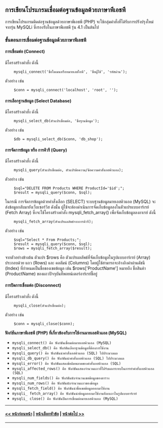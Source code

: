 ## การเขียนโปรแกรมเชื่อมต่อฐานข้อมูลด้วยภาษาพีเอชพี
การเขียนโปรแกรมติดต่อฐานข้อมูลด้วยภาษาพีเอชพี (PHP) จะใช้กลุ่มคำสั่งที่ได้รับการปรังปรุงใหม่จากรุ่น MySQLi ซึ่งรองรับในภาษาพีเอชพี รุ่น 4.1 เป็นต้นไป

### ขั้นตอนการเชื่อมต่อฐานข้อมูลด้วยภาษาพีเอชพี
#### การเชื่อมต่อ (Connect) 
มีโครงสร้างคำสั่ง ดังนี้
```
    mysqli_connect('ชื่อโดเมนหรือหมายเลขไอพี', 'ชื่อผู้ใช้', 'รหัสผ่าน');
```
ตัวอย่าง เช่น
```
    $conn = mysqli_connect('localhost', 'root', '');
```

#### การเลือกฐานข้อมูล (Select Database) 
มีโครงสร้างคำสั่ง ดังนี้
```
    mysqli_select_db(ตัวแปรเชื่อมต่อ, 'ชื่อฐานข้อมูล');
```
ตัวอย่าง เช่น
```
    $db = mysqli_select_db($conn, 'db_shop');
```

#### การจัดการข้อมูล หรือ การคิวรี (Query)
มีโครงสร้างคำสั่ง ดังนี้
```
    mysqli_query(ตัวแปรเชื่อมต่อ, ตัวแปรข้อความ/ข้อความคำสั่งเอสคิวแอล);
```
ตัวอย่าง เช่น
```
    $sql="DELETE FROM Products WHERE ProductId='$id';";
    $result = mysqli_query($conn, $sql);
```
ในกรณี การจัดการข้อมูลด้วยคำสั่งเลือก (SELECT) ระบบฐานข้อมูลมายเอสคิวแอล (MySQL) จะส่งข้อมูลกลับมายังเว็บเซอร์วิส ดังนั้น ผู้ใช้จะต้องดำเนินการจัดเก็บข้อมูลลงในตัวแปรแบบอาร์เรย์ (Fetch Array) ซึ่งจะใช้โครงสร้างคำสั่ง mysqli_fetch_array() เพื่อจัดเก็บข้อมูลลงอาเรย์ ดังนี้
```
    mysqli_fetch_array(ตัวแปรผลลัพธ์จากการคิวรี);
```
ตัวอย่าง เช่น
```
    $sql="Select * From Products;";
    $result = mysqli_query($conn, $sql);
    $rows = mysqli_fetch_array($result);
```
จากตัวอย่างข้างต้น ตัวแปร $rows คือ ตัวแปรผลลัพธ์ที่จัดเก็บข้อมูลในรูปแบบอาร์เรย์ (Array) ประกอบด้วย แถว (Rows) และ คอลัมน์ (Columns) โดยผู้ใช้สามารถจะอ้างอิงค่าผ่านดัชนี (Index) ที่กำหนดเป็นชื่อของเขตข้อมูล เช่น $rows['ProductName'] หมายถึง ชื่อสินค้า (ProductName) ของแถวปัจจุบันที่พอยน์เตอร์อาร์เรย์ชี้อยู่

#### การปิดการเชื่อมต่อ (Disconnect) 
มีโครงสร้างคำสั่ง ดังนี้
```
    mysqli_close(ตัวแปรเชื่อมต่อ);
```
ตัวอย่าง เช่น
```
    $conn = mysqli_close($conn);
```

**ฟังก์ชันภาษาพีเอชพี (PHP) ที่เกี่ยวข้องกับการใช้งานมายเอสคิวแอล (MySQL)**
* ```mysqli_connect() คือ ฟังก์ชันเชื่อมต่อมายเอสคิวแอล (MySQL)```
* ```mysqli_select_db() คือ ฟังก์ชันเลือกฐานข้อมูลที่ต้องการใช้งาน```
* ```mysqli_query()	คือ ฟังก์ชันนำคำสั่งเอสคิวแอล (SQL) ไปประมวลผล```
* ```mysqli_db_query() คือ ฟังก์ชันนำคำสั่งเอสคิวแอล (SQL) ไปประมวลผล```
* ```mysqli_error()	คือ ฟังก์ชันแสดงข้อผิดพลาดของคำสั่งเอสคิวแอล (SQL)```
* ```mysqli_affected_rows()	คือ ฟังก์ชันแสดงจำนวนแถวที่ได้รับผลกระทบในการทำคำสั่งเอสคิวแอล (SQL)```
* ```mysqli_num_fields() คือ ฟังก์ชันนับจำนวนเขตข้อมูลของตาราง```
* ```mysqli_num_rows() คือ ฟังก์ชันนับจำนวนแถวของข้อมูล```
* ```mysqli_fetch_field() คือ ฟังก์ชันนำชื่อเขตข้อมูลออกมาใช้งาน```
* ```mysqli_ fetch_array() คือ ฟังก์ชันนำข้อมูลออกมาใช้งานทีละแถวในรูปแบบอาร์เรย์```
* ```mysqli_ close() คือ ฟังก์ชันปิดการเชื่อมต่อมายเอสคิวแอล (MySQL)```

---
#### [<< หน้าก่อนหน้า](0403.md) | [หน้าเลือกหัวข้อ](README.md) | [หน้าต่อไป >>](0405.md)
---